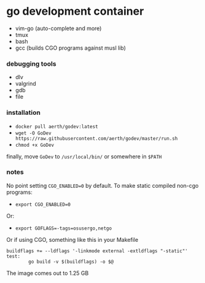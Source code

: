 # go development container

  * vim-go (auto-complete and more)
  * tmux
  * bash
  * gcc (builds CGO programs against musl lib)

### debugging tools

  * dlv
  * valgrind
  * gdb
  * file

### installation
  * `docker pull aerth/godev:latest`
  * `wget -O GoDev https://raw.githubusercontent.com/aerth/godev/master/run.sh`
  * `chmod +x GoDev`

finally, move `GoDev` to `/usr/local/bin/` or somewhere in `$PATH`

### notes

No point setting `CGO_ENABLED=0` by default.
To make static compiled non-cgo programs:

  * `export CGO_ENABLED=0`

Or:

  * `export GOFLAGS=-tags=osusergo,netgo`

Or if using CGO, something like this in your Makefile

```
buildflags += --ldflags '-linkmode external -extldflags "-static"'
test:
        go build -v $(buildflags) -o $@
```

The image comes out to 1.25 GB


